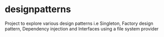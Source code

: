 # designpatterns
Project to explore various design patterns i.e Singleton, Factory design pattern, Dependency injection and Interfaces using a file system provider
